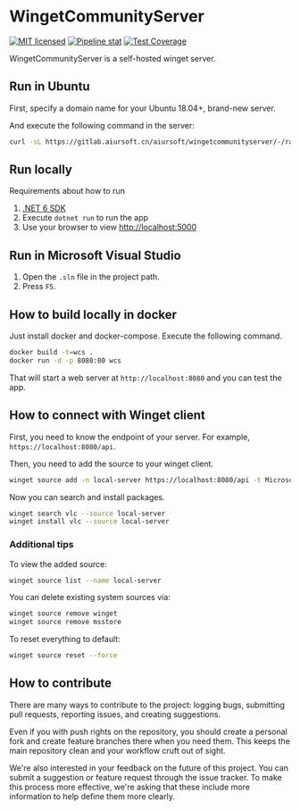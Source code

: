 # WingetCommunityServer

[![MIT licensed](https://img.shields.io/badge/license-MIT-blue.svg)](https://gitlab.aiursoft.cn/aiursoft/wingetcommunityserver/-/blob/master/LICENSE)
[![Pipeline stat](https://gitlab.aiursoft.cn/aiursoft/wingetcommunityserver/badges/master/pipeline.svg)](https://gitlab.aiursoft.cn/aiursoft/infrastructures/-/pipelines)
[![Test Coverage](https://gitlab.aiursoft.cn/aiursoft/wingetcommunityserver/badges/master/coverage.svg)](https://gitlab.aiursoft.cn/aiursoft/infrastructures/-/pipelines)

WingetCommunityServer is a self-hosted winget server.

## Run in Ubuntu

First, specify a domain name for your Ubuntu 18.04+, brand-new server.

And execute the following command in the server:

```bash
curl -sL https://gitlab.aiursoft.cn/aiursoft/wingetcommunityserver/-/raw/master/install.sh | sudo bash -s http://wcs.local
```

## Run locally

Requirements about how to run

1. [.NET 6 SDK](http://dot.net/)
2. Execute `dotnet run` to run the app
3. Use your browser to view [http://localhost:5000](http://localhost:5000)

## Run in Microsoft Visual Studio

1. Open the `.sln` file in the project path.
2. Press `F5`.

## How to build locally in docker

Just install docker and docker-compose. Execute the following command.

```bash
docker build -t=wcs .
docker run -d -p 8080:80 wcs
```

That will start a web server at `http://localhost:8080` and you can test the app.

## How to connect with Winget client

First, you need to know the endpoint of your server. For example, `https://localhost:8080/api`.

Then, you need to add the source to your winget client.

```bash
winget source add -n local-server https://localhost:8080/api -t Microsoft.Rest
```

Now you can search and install packages.

```bash
winget search vlc --source local-server
winget install vlc --source local-server
```

### Additional tips

To view the added source:

```bash
winget source list --name local-server
```

You can delete existing system sources via:

```bash
winget source remove winget
winget source remove msstore
```

To reset everything to default:

```bash
winget source reset --force
```

## How to contribute

There are many ways to contribute to the project: logging bugs, submitting pull requests, reporting issues, and creating suggestions.

Even if you with push rights on the repository, you should create a personal fork and create feature branches there when you need them. This keeps the main repository clean and your workflow cruft out of sight.

We're also interested in your feedback on the future of this project. You can submit a suggestion or feature request through the issue tracker. To make this process more effective, we're asking that these include more information to help define them more clearly.